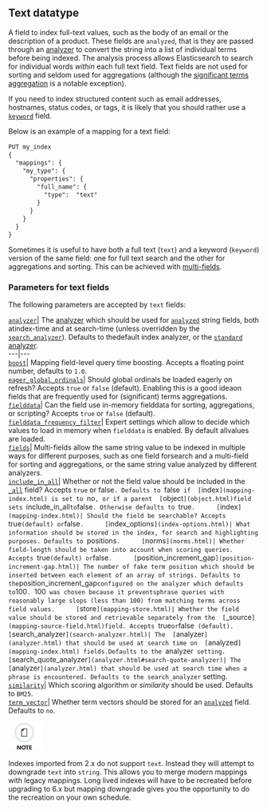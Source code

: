 ## Text datatype

A field to index full-text values, such as the body of an email or the description of a product. These fields are `analyzed`, that is they are passed through an [analyzer](analysis.html) to convert the string into a list of individual terms before being indexed. The analysis process allows Elasticsearch to search for individual words _within_ each full text field. Text fields are not used for sorting and seldom used for aggregations (although the [significant terms aggregation](search-aggregations-bucket-significantterms-aggregation.html) is a notable exception).

If you need to index structured content such as email addresses, hostnames, status codes, or tags, it is likely that you should rather use a 
[`keyword`](keyword.html) field.

Below is an example of a mapping for a text field:
    
    
    PUT my_index
    {
      "mappings": {
        "my_type": {
          "properties": {
            "full_name": {
              "type":  "text"
            }
          }
        }
      }
    }

Sometimes it is useful to have both a full text (`text`) and a keyword (`keyword`) version of the same field: one for full text search and the other for aggregations and sorting. This can be achieved with [multi-fields](multi-fields.html).

### Parameters for text fields

The following parameters are accepted by `text` fields:

[`analyzer`](analyzer.html)| The [analyzer](analysis.html) which should be used for 
[`analyzed`](mapping-index.html) string fields, both atindex-time and at search-time (unless overridden by the 
[`search_analyzer`](search-analyzer.html)). Defaults to thedefault index analyzer, or the [`standard` analyzer](analysis-standard-analyzer.html).     
---|---    
[`boost`](mapping-boost.html)| Mapping field-level query time boosting. Accepts a floating point number, defaults to `1.0`.     
[`eager_global_ordinals`](fielddata.html#global-ordinals)| Should global ordinals be loaded eagerly on refresh? Accepts `true` or `false` (default). Enabling this is a good ideaon fields that are frequently used for (significant) terms aggregations.     
[`fielddata`](fielddata.html)| Can the field use in-memory fielddata for sorting, aggregations, or scripting? Accepts `true` or `false` (default).     
[`fielddata_frequency_filter`](fielddata.html#field-data-filtering)| Expert settings which allow to decide which values to load in memory when `fielddata` is enabled. By default allvalues are loaded.     
[`fields`](multi-fields.html)| Multi-fields allow the same string value to be indexed in multiple ways for different purposes, such as one field forsearch and a multi-field for sorting and aggregations, or the same string value analyzed by different analyzers.     
[`include_in_all`](include-in-all.html)| Whether or not the field value should be included in the 
[`_all`](mapping-all-field.html) field? Accepts `true` or false`. Defaults to `false` if 
[`index`](mapping-index.html) is set to `no`, or if a parent 
[`object`](object.html)field sets `include_in_all` to `false`. Otherwise defaults to `true`.     
[`index`](mapping-index.html)| Should the field be searchable? Accepts `true` (default) or `false`.     
[`index_options`](index-options.html)| What information should be stored in the index, for search and highlighting purposes. Defaults to `positions`.     
[`norms`](norms.html)| Whether field-length should be taken into account when scoring queries. Accepts `true` (default) or `false`.     
[`position_increment_gap`](position-increment-gap.html)| The number of fake term position which should be inserted between each element of an array of strings. Defaults to the`position_increment_gap` configured on the analyzer which defaults to `100`. `100` was chosen because it preventsphrase queries with reasonably large slops (less than 100) from matching terms across field values.     
[`store`](mapping-store.html)| Whether the field value should be stored and retrievable separately from the 
[`_source`](mapping-source-field.html)field. Accepts `true` or `false` (default).     
[`search_analyzer`](search-analyzer.html)| The 
[`analyzer`](analyzer.html) that should be used at search time on 
[`analyzed`](mapping-index.html) fields.Defaults to the `analyzer` setting.     
[`search_quote_analyzer`](analyzer.html#search-quote-analyzer)| The 
[`analyzer`](analyzer.html) that should be used at search time when a phrase is encountered. Defaults to the search_analyzer` setting.     
[`similarity`](similarity.html)| Which scoring algorithm or _similarity_ should be used. Defaults to `BM25`.     
[`term_vector`](term-vector.html)| Whether term vectors should be stored for an 
[`analyzed`](mapping-index.html) field. Defaults to `no`.   
  
![Note](images/icons/note.png)

Indexes imported from 2.x do not support `text`. Instead they will attempt to downgrade `text` into `string`. This allows you to merge modern mappings with legacy mappings. Long lived indexes will have to be recreated before upgrading to 6.x but mapping downgrade gives you the opportunity to do the recreation on your own schedule.
